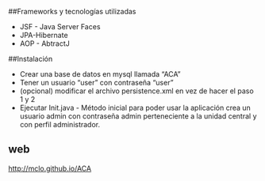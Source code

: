 ##Frameworks y tecnologías utilizadas

* JSF - Java Server Faces
* JPA-Hibernate
* AOP - AbtractJ



##Instalación

* Crear una base de datos en mysql llamada “ACA”
* Tener un usuario “user” con contraseña “user”
* (opcional) modificar el archivo persistence.xml en vez de hacer el paso 1 y 2
* Ejecutar Init.java - Método inicial para poder usar la aplicación crea un usuario admin con contraseña admin perteneciente a la unidad central y con perfil administrador.

## web
 
http://mclo.github.io/ACA
